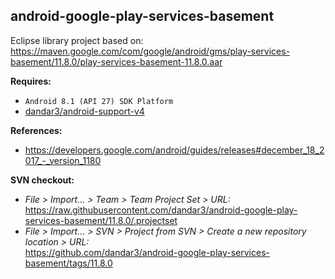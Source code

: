 ## android-google-play-services-basement

Eclipse library project based on:<br/>
https://maven.google.com/com/google/android/gms/play-services-basement/11.8.0/play-services-basement-11.8.0.aar

**Requires:**
- `Android 8.1 (API 27) SDK Platform`
- [dandar3/android-support-v4](https://github.com/dandar3/android-support-v4/tree/27.1.0)

**References:**
- https://developers.google.com/android/guides/releases#december_18_2017_-_version_1180

**SVN checkout:** 
- _File > Import... > Team > Team Project Set > URL:_<br/>
  https://raw.githubusercontent.com/dandar3/android-google-play-services-basement/11.8.0/.projectset
- _File > Import... > SVN > Project from SVN > Create a new repository location > URL:_<br/> 
  https://github.com/dandar3/android-google-play-services-basement/tags/11.8.0
